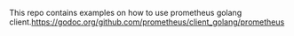 This repo contains examples on how to use prometheus golang client.https://godoc.org/github.com/prometheus/client_golang/prometheus
